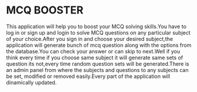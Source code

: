 # MCQ BOOSTER
This application will help you to boost your MCQ solving skills.You have to log in or sign up and login to solve MCQ questions on any particular subject of your choice.After you sign in and choose your desired subject,the application will generate bunch of mcq question along with the options from the database.You can check your answer or can skip to next.Well if you think every time if you choose same subject it will generate same sets of question its not,every time random question sets will be generated.There is an admin panel from where the subjects and questions to any subjects can be set, modified or removed easily.Every part of the application will dinamically updated.
